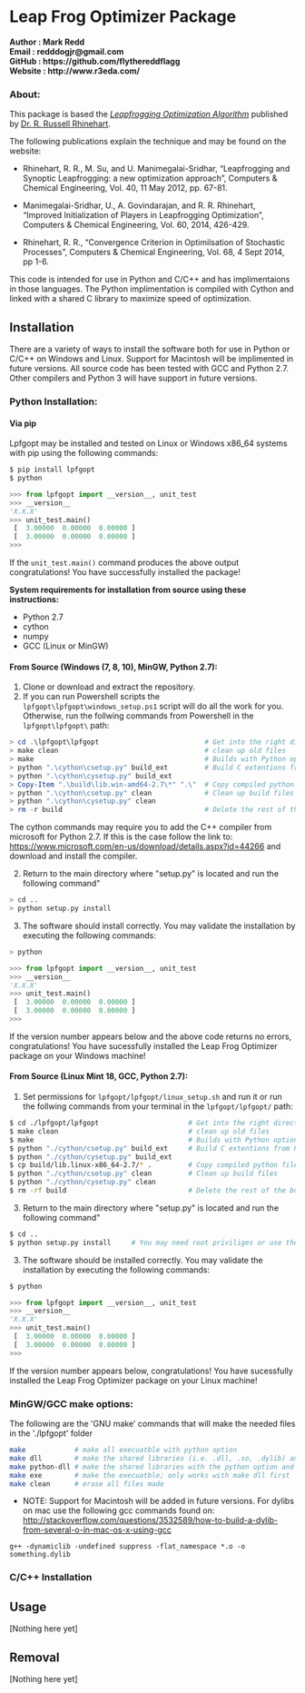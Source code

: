 # Leap Frog Optimizer Package

<b> 
Author  : Mark Redd  <br/>
Email   : redddogjr@gmail.com <br/>
GitHub  : https://github.com/flythereddflagg <br/>
Website : http://www.r3eda.com/ </b>

### About:

This package is based the 
<em><a href="http://www.r3eda.com/leapfrogging-optimization-algorithm/">Leapfrogging Optimization 
Algorithm</a></em>
published by 
<a href="http://www.r3eda.com/about/">Dr. R. Russell Rhinehart</a>.

The following publications explain the technique and may be found on the website:

  - Rhinehart, R. R., M. Su, and U. Manimegalai-Sridhar,
    “Leapfrogging and Synoptic Leapfrogging: a new optimization approach”,
    Computers & Chemical Engineering, Vol. 40, 11 May 2012, pp. 67-81.

  - Manimegalai-Sridhar, U., A. Govindarajan, and R. R. Rhinehart,
    “Improved Initialization of Players in Leapfrogging Optimization”,
    Computers & Chemical Engineering, Vol. 60, 2014, 426-429.

  - Rhinehart, R. R.,
    “Convergence Criterion in Optimilsation of Stochastic Processes”,
    Computers & Chemical Engineering, Vol. 68, 4 Sept 2014, pp 1-6.

This code is intended for use in Python and C/C++ and has implimentaions in those languages. The Python
implimentation is compiled with Cython and linked with a shared C library to maximize speed of optimization.

## Installation
There are a variety of ways to install the software both for use in Python or 
C/C++ on Windows and Linux. Support for Macintosh will be implimented in future versions. All source 
code has been tested with GCC and Python 2.7. Other compilers and Python 3 will have support in future
versions.

### Python Installation:

#### Via pip

Lpfgopt may be installed and tested on Linux or Windows x86_64 systems with pip using the following commands:
```bash
$ pip install lpfgopt
$ python
```
```python
>>> from lpfgopt import __version__, unit_test
>>> __version__
'X.X.X'
>>> unit_test.main()
 [  3.00000  0.00000  0.00000 ]
 [  3.00000  0.00000  0.00000 ]
>>>
```
If the `unit_test.main()` command produces the above output congratulations! You have successfully installed the package!


<b>System requirements for installation from source using these instructions:</b>
 - Python 2.7
 - cython
 - numpy
 - GCC (Linux or MinGW)

#### From Source (Windows (7, 8, 10), MinGW, Python 2.7):
1. Clone or download and extract the repository.
2. If you can run Powershell scripts the `lpfgopt\lpfgopt\windows_setup.ps1` script 
will do all the work for you.
Otherwise, run the follwing commands from Powershell in the `lpfgopt\lpfgopt\` path:
```powershell
> cd .\lpfgopt\lpfgopt                          # Get into the right directory
> make clean                                    # clean up old files
> make                                          # Builds with Python options. See below for more 'make' options.
> python ".\cython\csetup.py" build_ext         # Build C extentions from Python source to optimize speed
> python ".\cython\cysetup.py" build_ext
> Copy-Item ".\build\lib.win-amd64-2.7\*" ".\"  # Copy compiled python files to the main directory for use
> python ".\cython\csetup.py" clean             # Clean up build files
> python ".\cython\cysetup.py" clean
> rm -r build                                   # Delete the rest of the build
```
The cython commands may require you to add the C++ compiler from microsoft for Python 2.7. If this is the case follow the link to: https://www.microsoft.com/en-us/download/details.aspx?id=44266 and download and install the compiler.

2. Return to the main directory where "setup.py" is located and run the following command"
```bash
> cd ..
> python setup.py install
```
3. The software should install correctly. You may validate the installation by executing the following commands:
```powershell
> python
```
```python
>>> from lpfgopt import __version__, unit_test
>>> __version__
'X.X.X'
>>> unit_test.main()
 [  3.00000  0.00000  0.00000 ]
 [  3.00000  0.00000  0.00000 ]
>>>
```
If the version number appears below and the above code returns no errors, congratulations! You have sucessfully installed the Leap Frog Optimizer package on your Windows machine!

#### From Source (Linux Mint 18, GCC, Python 2.7):
1. Set permissions for `lpfgopt/lpfgopt/linux_setup.sh` and run it or run the follwing commands from your terminal in the `lpfgopt/lpfgopt/` path:
```bash
$ cd ./lpfgopt/lpfgopt                      # Get into the right directory
$ make clean                                # clean up old files
$ make                                      # Builds with Python options. See below for more 'make' options.
$ python "./cython/csetup.py" build_ext     # Build C extentions from Python source to optimize speed
$ python "./cython/cysetup.py" build_ext
$ cp build/lib.linux-x86_64-2.7/* .         # Copy compiled python files to the main directory for use
$ python "./cython/csetup.py" clean         # Clean up build files
$ python "./cython/cysetup.py" clean
$ rm -rf build                              # Delete the rest of the build
```

3. Return to the main directory where "setup.py" is located and run the following command"
```bash
$ cd ..
$ python setup.py install     # You may need root priviliges or use the --user tag
```
3. The software should be installed correctly. You may validate the installation by executing the following commands:
```bash
$ python
```
```python
>>> from lpfgopt import __version__, unit_test
>>> __version__
'X.X.X'
>>> unit_test.main()
 [  3.00000  0.00000  0.00000 ]
 [  3.00000  0.00000  0.00000 ]
>>>
```
If the version number appears below, congratulations! You have sucessfully installed the Leap Frog Optimizer package on your Linux machine!

### MinGW/GCC make options:
The following are the 'GNU make' commands that will make the needed files in 
the './lpfgopt' folder
```bash
make            # make all execuatble with python option
make dll        # make the shared libraries (i.e. .dll, .so, .dylib) and nothing else
make python-dll # make the shared libraries with the python option and nothing else
make exe        # make the execuatble; only works with make dll first
make clean      # erase all files made
```

 - NOTE: Support for Macintosh will be added in future versions. For dylibs on 
mac use the following gcc commands found on:
http://stackoverflow.com/questions/3532589/how-to-build-a-dylib-from-several-o-in-mac-os-x-using-gcc

`g++ -dynamiclib -undefined suppress -flat_namespace *.o -o something.dylib`

### C/C++ Installation

## Usage
[Nothing here yet]

## Removal
[Nothing here yet]
